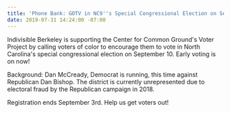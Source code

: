 ```yaml
---
title: 'Phone Bank: GOTV in NC9''s Special Congressional Election on Sept 10! 8/24'
date: 2019-07-31 14:24:00 -07:00
---
```


Indivisible Berkeley is supporting the Center for Common Ground's Voter Project by calling voters of color to encourage them to vote in North Carolina's special congressional election on September 10.  Early voting is on now!

Background: Dan McCready, Democrat is running, this time against Republican Dan Bishop.  The district is currently unrepresented due to electoral fraud by the Republican campaign in 2018. 

Registration ends September 3rd. Help us get voters out!